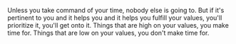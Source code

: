  Unless you take command of your time, nobody else is going to. But if it's pertinent to you and it helps you and it helps you fulfill your values, you'll prioritize it, you'll get onto it. Things that are high on your values, you make time for. Things that are low on your values, you don't make time for.